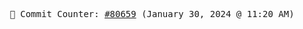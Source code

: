 <p align="center">
    <samp>
        📮 Commit Counter: <a href="https://github.com/Javascript-void0/Javascript-void0/commits/main">#80659</a> (January 30, 2024 @ 11:20 AM)
    </samp>
</p>